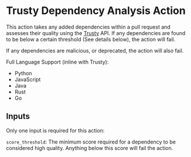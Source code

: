 # Trusty Dependency Analysis Action

This action takes any added dependencies within a pull request and assesses their 
quality using the [Trusty](https://trustypkg.dev/) API. If any dependencies are
found to be below a certain threshold (See details below), the action will fail.

If any dependencies are malicious, or deprecated, the action will also fail.

Full Language Support (inline with Trusty):

* Python
* JavaScript
* Java
* Rust
* Go

## Inputs

Only one input is required for this action:

`score_threshold`: The minimum score required for a dependency to be considered
high quality. Anything below this score will fail the action.